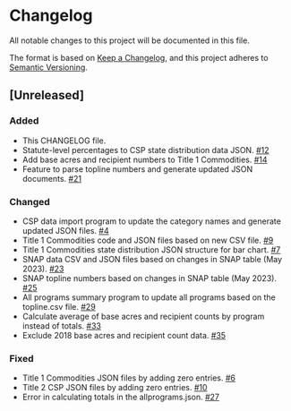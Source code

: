 # Changelog

All notable changes to this project will be documented in this file.

The format is based on [Keep a Changelog](https://keepachangelog.com/en/1.0.0/),
and this project adheres to [Semantic Versioning](https://semver.org/spec/v2.0.0.html).

## [Unreleased]

### Added

- This CHANGELOG file.
- Statute-level percentages to CSP state distribution data
  JSON. [#12](https://github.com/policy-design-lab/data-import/issues/12)
- Add base acres and recipient numbers to Title 1
  Commodities. [#14](https://github.com/policy-design-lab/data-import/issues/14)
- Feature to parse topline numbers and generate updated JSON
  documents. [#21](https://github.com/policy-design-lab/data-import/issues/21)

### Changed

- CSP data import program to update the category names and generate updated JSON
  files. [#4](https://github.com/policy-design-lab/data-import/issues/4)
- Title 1 Commodities code and JSON files based on new CSV
  file. [#9](https://github.com/policy-design-lab/data-import/issues/9)
- Title 1 Commodities state distribution JSON structure for bar
  chart. [#7](https://github.com/policy-design-lab/data-import/issues/7)
- SNAP data CSV and JSON files based on changes in SNAP table (May
  2023). [#23](https://github.com/policy-design-lab/data-import/issues/23)
- SNAP topline numbers based on changes in SNAP table (May
  2023). [#25](https://github.com/policy-design-lab/data-import/issues/25)
- All programs summary program to update all programs based on the topline.csv
  file. [#29](https://github.com/policy-design-lab/data-import/issues/29)
- Calculate average of base acres and recipient counts by program instead of
  totals. [#33](https://github.com/policy-design-lab/data-import/issues/33)
- Exclude 2018 base acres and recipient count data. [#35](https://github.com/policy-design-lab/data-import/issues/35)

### Fixed

- Title 1 Commodities JSON files by adding zero entries. [#6](https://github.com/policy-design-lab/data-import/issues/6)
- Title 2 CSP JSON files by adding zero entries. [#10](https://github.com/policy-design-lab/data-import/issues/10)
- Error in calculating totals in the allprograms.json. [#27](https://github.com/policy-design-lab/data-import/issues/27)

